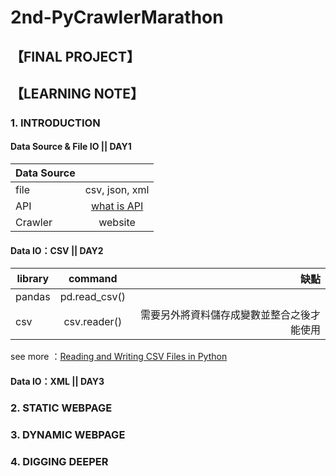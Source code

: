 # 2nd-PyCrawlerMarathon
## 【FINAL PROJECT】

## 【LEARNING NOTE】
### 1. INTRODUCTION
#### Data Source & File IO || DAY1 
|Data Source     |       |
| ------------- |:-------------:     
| file       |csv, json, xml       |
| API          | [what is API](https://www.youtube.com/watch?v=zvKadd9Cflc)     |
| Crawler     |  website    | 



#### Data IO：CSV || DAY2
| library       |command            |缺點|
| ------------- |:-------------:     | -----:|
| pandas        |pd.read_csv()       | |
| csv           |csv.reader()       |需要另外將資料儲存成變數並整合之後才能使用 |

see more ：[Reading and Writing CSV Files in Python](https://realpython.com/python-csv/)
#### Data IO：XML || DAY3

### 2. STATIC WEBPAGE

### 3. DYNAMIC WEBPAGE

### 4. DIGGING DEEPER
